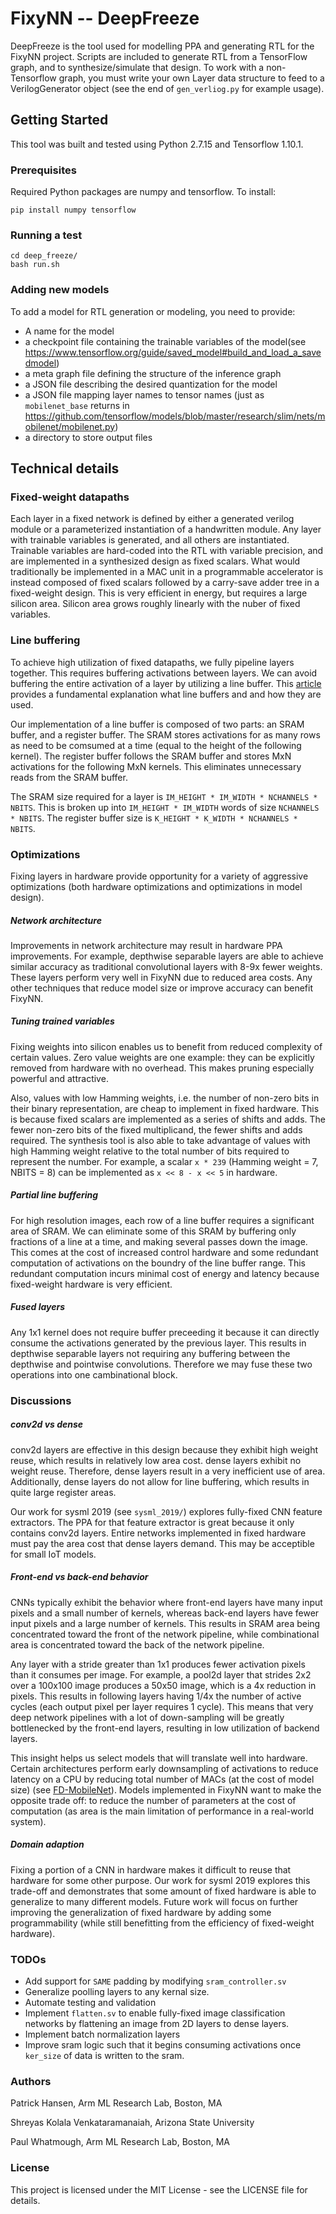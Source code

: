 # FixyNN -- DeepFreeze

DeepFreeze is the tool used for modelling PPA and generating RTL for the FixyNN project. Scripts are included to generate RTL from a TensorFlow graph, and to synthesize/simulate that design. To work with a non-Tensorflow graph, you must write your own Layer data structure to feed to a VerilogGenerator object (see the end of `gen_verliog.py` for example usage).

## Getting Started

This tool was built and tested using Python 2.7.15 and Tensorflow 1.10.1.

### Prerequisites

Required Python packages are numpy and tensorflow. To install:

```
pip install numpy tensorflow
```

### Running a test

```
cd deep_freeze/
bash run.sh
```

### Adding new models

To add a model for RTL generation or modeling, you need to provide:
 * A name for the model
 * a checkpoint file containing the trainable variables of the model(see https://www.tensorflow.org/guide/saved_model#build_and_load_a_savedmodel)
 * a meta graph file defining the structure of the inference graph
 * a JSON file describing the desired quantization for the model
 * a JSON file mapping layer names to tensor names (just as `mobilenet_base` returns in https://github.com/tensorflow/models/blob/master/research/slim/nets/mobilenet/mobilenet.py)
 * a directory to store output files

## Technical details

### Fixed-weight datapaths

Each layer in a fixed network is defined by either a generated verilog module or a parameterized instantiation of a handwritten module.
Any layer with trainable variables is generated, and all others are instantiated.
Trainable variables are hard-coded into the RTL with variable precision, and are implemented in a synthesized design as fixed scalars.
What would traditionally be implemented in a MAC unit in a programmable accelerator is instead composed of fixed scalars followed by a carry-save adder tree in a fixed-weight design.
This is very efficient in energy, but requires a large silicon area.
Silicon area grows roughly linearly with the nuber of fixed variables.

### Line buffering

To achieve high utilization of fixed datapaths, we fully pipeline layers together.
This requires buffering activations between layers.
We can avoid buffering the entire activation of a layer by utilizing a line buffer.
This [article](http://blog.teledynedalsa.com/2012/05/image-filtering-in-fpgas/) provides a fundamental explanation what line buffers and and how they are used.

Our implementation of a line buffer is composed of two parts: an SRAM buffer, and a register buffer.
The SRAM stores activations for as many rows as need to be comsumed at a time (equal to the height of the following kernel).
The register buffer follows the SRAM buffer and stores MxN activations for the following MxN kernels. This eliminates unnecessary reads from the SRAM buffer.

The SRAM size required for a layer is `IM_HEIGHT * IM_WIDTH * NCHANNELS * NBITS`.
This is broken up into `IM_HEIGHT * IM_WIDTH` words of size `NCHANNELS * NBITS`.
The register buffer size is `K_HEIGHT * K_WIDTH * NCHANNELS * NBITS`.

### Optimizations

Fixing layers in hardware provide opportunity for a variety of aggressive optimizations (both hardware optimizations and optimizations in model design). 

##### Network architecture

Improvements in network architecture may result in hardware PPA improvements.
For example, depthwise separable layers are able to achieve similar accuracy as traditional convolutional layers with 8-9x fewer weights.
These layers perform very well in FixyNN due to reduced area costs.
Any other techniques that reduce model size or improve accuracy can benefit FixyNN.

##### Tuning trained variables

Fixing weights into silicon enables us to benefit from reduced complexity of certain values.
Zero value weights are one example: they can be explicitly removed from hardware with no overhead.
This makes pruning especially powerful and attractive.

Also, values with low Hamming weights, i.e. the number of non-zero bits in their binary representation, are cheap to implement in fixed hardware.
This is because fixed scalars are implemented as a series of shifts and adds.
The fewer non-zero bits of the fixed multiplicand, the fewer shifts and adds required.
The synthesis tool is also able to take advantage of values with high Hamming weight relative to the total number of bits required to represent the number.
For example, a scalar `x * 239` (Hamming weight = 7, NBITS = 8) can be implemented as `x << 8 - x << 5` in hardware.

##### Partial line buffering

For high resolution images, each row of a line buffer requires a significant area of SRAM.
We can eliminate some of this SRAM by buffering only fractions of a line at a time, and making several passes down the image.
This comes at the cost of increased control hardware and some redundant computation of activations on the boundry of the line buffer range.
This redundant computation incurs minimal cost of energy and latency because fixed-weight hardware is very efficient.

##### Fused layers

Any 1x1 kernel does not require buffer preceeding it because it can directly consume the activations generated by the previous layer.
This results in depthwise separable layers not requiring any buffering between the depthwise and pointwise convolutions.
Therefore we may fuse these two operations into one cambinational block.

### Discussions

##### conv2d vs dense

conv2d layers are effective in this design because they exhibit high weight reuse, which results in relatively low area cost.
dense layers exhibit no weight reuse.
Therefore, dense layers result in a very inefficient use of area.
Additionally, dense layers do not allow for line buffering, which results in quite large register areas.

Our work for sysml 2019 (see `sysml_2019/`) explores fully-fixed CNN feature extractors.
The PPA for that feature extractor is great because it only contains conv2d layers.
Entire networks implemented in fixed hardware must pay the area cost that dense layers demand.
This may be acceptible for small IoT models.

##### Front-end vs back-end behavior

CNNs typically exhibit the behavior where front-end layers have many input pixels and a small number of kernels, whereas back-end layers have fewer input pixels and a large number of kernels.
This results in SRAM area being concentrated toward the front of the network pipeline, while combinational area is concentrated toward the back of the network pipeline.

Any layer with a stride greater than 1x1 produces fewer activation pixels than it consumes per image.
For example, a pool2d layer that strides 2x2 over a 100x100 image produces a 50x50 image, which is a 4x reduction in pixels.
This results in following layers having 1/4x the number of active cycles (each output pixel per layer requires 1 cycle).
This means that very deep network pipelines with a lot of down-sampling will be greatly bottlenecked by the front-end layers, resulting in low utilization of backend layers.

This insight helps us select models that will translate well into hardware.
Certain architectures perform early downsampling of activations to reduce latency on a CPU by reducing total number of MACs (at the cost of model size) (see [FD-MobileNet](https://arxiv.org/abs/1802.03750)).
Models implemented in FixyNN want to make the opposite trade off: to reduce the number of parameters at the cost of computation (as area is the main limitation of performance in a real-world system).

##### Domain adaption

Fixing a portion of a CNN in hardware makes it difficult to reuse that hardware for some other purpose.
Our work for sysml 2019 explores this trade-off and demonstrates that some amount of fixed hardware is able to generalize to many different models.
Future work will focus on further improving the generalization of fixed hardware by adding some programmability (while still benefitting from the efficiency of fixed-weight hardware).

### TODOs

 * Add support for `SAME` padding by modifying `sram_controller.sv`
 * Generalize poolling layers to any kernal size.
 * Automate testing and validation
 * Implement `flatten.sv` to enable fully-fixed image classification networks by flattening an image from 2D layers to dense layers.
 * Implement batch normalization layers
 * Improve sram logic such that it begins consuming activations once `ker_size` of data is written to the sram.
 
### Authors

Patrick Hansen, Arm ML Research Lab, Boston, MA

Shreyas Kolala Venkataramanaiah, Arizona State University

Paul Whatmough, Arm ML Research Lab, Boston, MA

### License

This project is licensed under the MIT License - see the LICENSE file for details.

